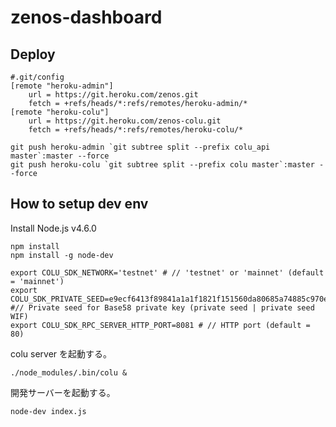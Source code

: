 # zenos-dashboard

## Deploy

```
#.git/config
[remote "heroku-admin"]
	url = https://git.heroku.com/zenos.git
	fetch = +refs/heads/*:refs/remotes/heroku-admin/*
[remote "heroku-colu"]
	url = https://git.heroku.com/zenos-colu.git
	fetch = +refs/heads/*:refs/remotes/heroku-colu/*
```

```
git push heroku-admin `git subtree split --prefix colu_api master`:master --force
git push heroku-colu `git subtree split --prefix colu master`:master --force
```

## How to setup dev env

Install Node.js v4.6.0

```
npm install
npm install -g node-dev
```

```
export COLU_SDK_NETWORK='testnet' # // 'testnet' or 'mainnet' (default = 'mainnet')
export COLU_SDK_PRIVATE_SEED=e9ecf6413f89841a1a1f1821f151560da80685a74885c970e46fea3810baa2ea #// Private seed for Base58 private key (private seed | private seed WIF)
export COLU_SDK_RPC_SERVER_HTTP_PORT=8081 # // HTTP port (default = 80)
```

colu server を起動する。

```
./node_modules/.bin/colu &
```

開発サーバーを起動する。

```
node-dev index.js
```
